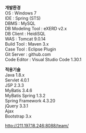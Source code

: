 **개발환경**  
OS : Windows 7  
IDE : Spring (STS)  
DBMS : MySQL  
DB Modeling Tool : eXERD v2.x  
DB Client : HeidiSQL  
WAS : Tomcat 9.0.14  
Build Tool : Maven 3.x  
Case Tool : Eclipse Plugin  
Git Server : github.com  
Code Editor : Visual Studio Code 1.30.1  

**적용기술**  
Java 1.8.x  
Servlet 4.0.1  
JSP 	2.3.3  
MyBatis 3.4.6  
MyBatis Spring 1.3.2  
Spring Framework 4.3.20  
jQuery 3.3.1  
Ajax  
Bootstrap 3.x  

<http://211.197.18.246:8088/team/>
